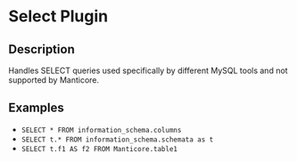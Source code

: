 # Select Plugin

## Description
Handles SELECT queries used specifically by different MySQL tools and not supported by Manticore.

## Examples
- `SELECT * FROM information_schema.columns`
- `SELECT t.* FROM information_schema.schemata as t`
- `SELECT t.f1 AS f2 FROM Manticore.table1`
